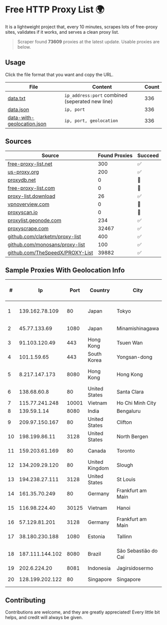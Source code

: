 
# Free HTTP Proxy List 🌍

It is a lightweight project that, every 10 minutes, scrapes lots of free-proxy sites, validates if it works, and serves a clean proxy list.


> Scraper found **73609** proxies at the latest update. Usable proxies are below.

## Usage

Click the file format that you want and copy the URL.


|File|Content|Count|
|----|-------|-----|
|[data.txt](https://raw.githubusercontent.com/themiralay/Proxy-List-World/master/data.txt)|`ip_address:port` combined (seperated new line)|336|
|[data.json](https://raw.githubusercontent.com/themiralay/Proxy-List-World/master/data.json)|`ip, port`|336|
|[data-with-geolocation.json](https://raw.githubusercontent.com/themiralay/Proxy-List-World/master/data-with-geolocation.json)|`ip, port, geolocation`|336|

## Sources

|Source|Found Proxies|Succeed|
|------|-------------|-------|
|[free-proxy-list.net](https://free-proxy-list.net)|300|✅|
|[us-proxy.org](https://www.us-proxy.org)|200|✅|
|[proxydb.net](http://proxydb.net)|0|🚫|
|[free-proxy-list.com](https://free-proxy-list.com/?page=&port=&type%5B%5D=http&type%5B%5D=https&up_time=0&search=Search)|0|🚫|
|[proxy-list.download](https://www.proxy-list.download/HTTP)|26|✅|
|[vpnoverview.com](https://vpnoverview.com/privacy/anonymous-browsing/free-proxy-servers)|0|🚫|
|[proxyscan.io](https://www.proxyscan.io)|0|🚫|
|[proxylist.geonode.com](https://proxylist.geonode.com/api/proxy-list?limit=300&page=1&sort_by=lastChecked&sort_type=desc&protocols=http,https)|234|✅|
|[proxyscrape.com](https://api.proxyscrape.com/v2/?request=displayproxies&protocol=http&timeout=10000&country=all&ssl=all&anonymity=all)|32467|✅|
|[github.com/clarketm/proxy-list](https://raw.githubusercontent.com/clarketm/proxy-list/master/proxy-list-raw.txt)|400|✅|
|[github.com/monosans/proxy-list](https://raw.githubusercontent.com/monosans/proxy-list/main/proxies/http.txt)|100|✅|
|[github.com/TheSpeedX/PROXY-List](https://raw.githubusercontent.com/TheSpeedX/PROXY-List/master/http.txt)|39882|✅|


## Sample Proxies With Geolocation Info

|#|Ip|Port|Country|City|Internet Service Provider|
|-|--|----|-------|----|-------------------------|
|1|139.162.78.109|80|Japan|Tokyo|Akamai Technologies, Inc.|
|2|45.77.133.69|1080|Japan|Minamishinagawa|The Constant Company|
|3|91.103.120.49|443|Hong Kong|Tsuen Wan|Alice Networks LTD|
|4|101.1.59.65|443|South Korea|Yongsan-dong|AESNET|
|5|8.217.147.173|8080|Hong Kong|Hong Kong|Alibaba (US) Technology Co., Ltd.|
|6|138.68.60.8|80|United States|Santa Clara|DigitalOcean, LLC|
|7|115.77.241.248|10001|Vietnam|Ho Chi Minh City|Viettel Group|
|8|139.59.1.14|8080|India|Bengaluru|DIGITALOCEAN|
|9|209.97.150.167|80|United States|Clifton|DigitalOcean, LLC|
|10|198.199.86.11|3128|United States|North Bergen|DigitalOcean, LLC|
|11|159.203.61.169|80|Canada|Toronto|DigitalOcean, LLC|
|12|134.209.29.120|80|United Kingdom|Slough|DigitalOcean, LLC|
|13|194.238.27.111|3128|United States|St Louis|Contabo Inc.|
|14|161.35.70.249|80|Germany|Frankfurt am Main|DigitalOcean, LLC|
|15|116.98.224.40|30125|Vietnam|Hanoi|Viettel Corporation|
|16|57.129.81.201|3128|Germany|Frankfurt am Main|OVH SAS|
|17|38.180.230.188|1080|Estonia|Tallinn|Aktsiaselts WaveCom|
|18|187.111.144.102|8080|Brazil|São Sebastião do Caí|Caezar Provedor de Internet EIRELI|
|19|202.6.224.20|8081|Indonesia|Jagirsidosermo|Padi Internet|
|20|128.199.202.122|80|Singapore|Singapore|DigitalOcean, LLC|



## Contributing

Contributions are welcome, and they are greatly appreciated! Every
little bit helps, and credit will always be given.

